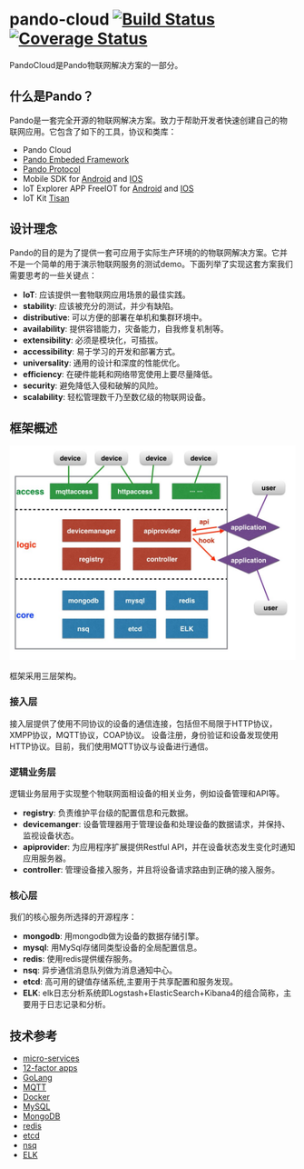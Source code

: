 # pando-cloud  [![Build Status](https://travis-ci.org/PandoCloud/pando-cloud.svg)](https://travis-ci.org/PandoCloud/pando-cloud)  [![Coverage Status](https://coveralls.io/repos/PandoCloud/pando-cloud/badge.svg?branch=master&service=github)](https://coveralls.io/github/PandoCloud/pando-cloud?branch=master) 

PandoCloud是Pando物联网解决方案的一部分。

## 什么是Pando？

Pando是一套完全开源的物联网解决方案。致力于帮助开发者快速创建自己的物联网应用。它包含了如下的工具，协议和类库：

* Pando Cloud
* [Pando Embeded Framework](https://github.com/PandoCloud/pando-embeded-framework)
* [Pando Protocol](https://github.com/PandoCloud/pando-protocol)
* Mobile SDK for [Android](https://github.com/PandoCloud/pando-android-sdk) and [IOS](https://github.com/PandoCloud/pando-ios-sdk)
* IoT Explorer APP FreeIOT for [Android](https://github.com/PandoCloud/freeiot-android) and [IOS](https://github.com/PandoCloud/freeiot-ios)
* IoT Kit [Tisan](https://github.com/tisan-kit)

## 设计理念

Pando的目的是为了提供一套可应用于实际生产环境的的物联网解决方案。它并不是一个简单的用于演示物联网服务的测试demo。下面列举了实现这套方案我们需要思考的一些关键点：

* **IoT**: 应该提供一套物联网应用场景的最佳实践。
* **stability**: 应该被充分的测试，并少有缺陷。
* **distributive**: 可以方便的部署在单机和集群环境中。
* **availability**: 提供容错能力，灾备能力，自我修复机制等。
* **extensibility**: 必须是模块化，可插拔。
* **accessibility**: 易于学习的开发和部署方式。
* **universality**: 通用的设计和深度的性能优化。
* **efficiency**: 在硬件能耗和网络带宽使用上要尽量降低。
* **security**: 避免降低入侵和破解的风险。
* **scalability**: 轻松管理数千乃至数亿级的物联网设备。

## 框架概述

![architecture](../img/architecture.jpeg)

框架采用三层架构。

### 接入层
接入层提供了使用不同协议的设备的通信连接，包括但不局限于HTTP协议，XMPP协议，MQTT协议，COAP协议。 设备注册，身份验证和设备发现使用HTTP协议。目前，我们使用MQTT协议与设备进行通信。
### 逻辑业务层
逻辑业务层用于实现整个物联网面相设备的相关业务，例如设备管理和API等。
* **registry**: 负责维护平台级的配置信息和元数据。
* **devicemanger**: 设备管理器用于管理设备和处理设备的数据请求，并保持、监视设备状态。
* **apiprovider**: 为应用程序扩展提供Restful API，并在设备状态发生变化时通知应用服务器。
* **controller**: 管理设备接入服务，并且将设备请求路由到正确的接入服务。

### 核心层 

我们的核心服务所选择的开源程序：

* **mongodb**: 用mongodb做为设备的数据存储引擎。
* **mysql**: 用MySql存储同类型设备的全局配置信息。
* **redis**: 使用redis提供缓存服务。
* **nsq**: 异步通信消息队列做为消息通知中心。
* **etcd**: 高可用的键值存储系统,主要用于共享配置和服务发现。
* **ELK**: elk日志分析系统即Logstash+ElasticSearch+Kibana4的组合简称，主要用于日志记录和分析。

## 技术参考

* [micro-services](http://martinfowler.com/articles/microservices.html)
* [12-factor apps](http://12factor.net/)
* [GoLang](http://golang.org)
* [MQTT](http://mqtt.org/)
* [Docker](http://www.docker.com/)
* [MySQL](http://www.mysql.com/)
* [MongoDB](https://www.mongodb.org/)
* [redis](http://redis.io/)
* [etcd](https://github.com/coreos/etcd)
* [nsq](http://nsq.io/)
* [ELK](https://www.elastic.co/products)